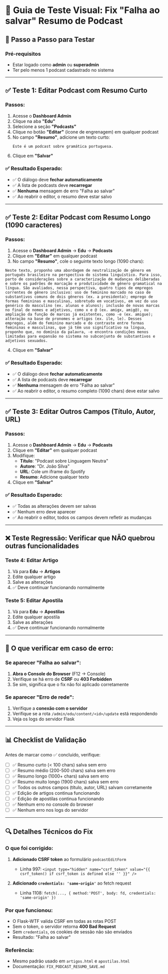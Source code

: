 # 🧪 Guia de Teste Visual: Fix "Falha ao salvar" Resumo de Podcast

## 📝 Passo a Passo para Testar

### Pré-requisitos
- Estar logado como **admin** ou **superadmin**
- Ter pelo menos 1 podcast cadastrado no sistema

---

## ✅ Teste 1: Editar Podcast com Resumo Curto

### Passos:
1. Acesse o **Dashboard Admin**
2. Clique na aba **"Edu"**
3. Selecione a seção **"Podcasts"**
4. Clique no botão **"Editar"** (ícone de engrenagem) em qualquer podcast
5. No campo **"Resumo"**, adicione um texto curto:
   ```
   Este é um podcast sobre gramática portuguesa.
   ```
6. Clique em **"Salvar"**

### ✅ Resultado Esperado:
- ✅ O diálogo deve **fechar automaticamente**
- ✅ A lista de podcasts deve **recarregar**
- ✅ **Nenhuma** mensagem de erro "Falha ao salvar"
- ✅ Ao reabrir o editor, o resumo deve estar salvo

---

## ✅ Teste 2: Editar Podcast com Resumo Longo (1090 caracteres)

### Passos:
1. Acesse o **Dashboard Admin** → **Edu** → **Podcasts**
2. Clique em **"Editar"** em qualquer podcast
3. No campo **"Resumo"**, cole o seguinte texto longo (1090 chars):

```
Neste texto, proponho uma abordagem de neutralização de gênero em português brasileiro na perspectiva do sistema linguístico. Para isso, parto de considerações sobre a caracterização de mudanças deliberadas e sobre os padrões de marcação e produtividade de gênero gramatical na língua. São avaliados, nessa perspectiva, quatro tipos de empregos correntes de gênero inclusivo: uso de feminino marcado no caso de substantivos comuns de dois gêneros (ex. a presidenta); emprego de formas femininas e masculinas, sobretudo em vocativos, em vez do uso genérico do masculino (ex. alunas e alunos); inclusão de novas marcas no final de nomes e adjetivos, como x e @ (ex. amigx, amig@), ou ampliação da função de marcas já existentes, como -e (ex. amigue); alteração na base de pronomes e artigos (ex. ile, le). Desses empregos, além do feminino marcado e do contraste entre formas femininas e masculinas, que já têm uso significativo na língua, proponho que, no domínio da palavra, -e encontra condições menos limitadas para expansão no sistema no subconjunto de substantivos e adjetivos sexuados.
```

4. Clique em **"Salvar"**

### ✅ Resultado Esperado:
- ✅ O diálogo deve **fechar automaticamente**
- ✅ A lista de podcasts deve **recarregar**
- ✅ **Nenhuma** mensagem de erro "Falha ao salvar"
- ✅ Ao reabrir o editor, o resumo completo (1090 chars) deve estar salvo

---

## ✅ Teste 3: Editar Outros Campos (Título, Autor, URL)

### Passos:
1. Acesse o **Dashboard Admin** → **Edu** → **Podcasts**
2. Clique em **"Editar"** em qualquer podcast
3. Modifique:
   - **Título**: "Podcast sobre Linguagem Neutra"
   - **Autore**: "Dr. João Silva"
   - **URL**: Cole um iframe do Spotify
   - **Resumo**: Adicione qualquer texto
4. Clique em **"Salvar"**

### ✅ Resultado Esperado:
- ✅ Todas as alterações devem ser salvas
- ✅ Nenhum erro deve aparecer
- ✅ Ao reabrir o editor, todos os campos devem refletir as mudanças

---

## ❌ Teste Regressão: Verificar que NÃO quebrou outras funcionalidades

### Teste 4: Editar Artigo
1. Vá para **Edu** → **Artigos**
2. Edite qualquer artigo
3. Salve as alterações
4. ✅ Deve continuar funcionando normalmente

### Teste 5: Editar Apostila
1. Vá para **Edu** → **Apostilas**
2. Edite qualquer apostila
3. Salve as alterações
4. ✅ Deve continuar funcionando normalmente

---

## 🐛 O que verificar em caso de erro:

### Se aparecer "Falha ao salvar":
1. **Abra o Console do Browser** (F12 → Console)
2. Verifique se há erro de **CSRF** ou **403 Forbidden**
3. Se sim, significa que o fix não foi aplicado corretamente

### Se aparecer "Erro de rede":
1. Verifique a **conexão com o servidor**
2. Verifique se a rota `/admin/edu/content/<id>/update` está respondendo
3. Veja os logs do servidor Flask

---

## 📊 Checklist de Validação

Antes de marcar como ✅ concluído, verifique:

- [ ] ✅ Resumo curto (< 100 chars) salva sem erro
- [ ] ✅ Resumo médio (200-500 chars) salva sem erro
- [ ] ✅ Resumo longo (1000+ chars) salva sem erro
- [ ] ✅ Resumo muito longo (1900 chars) salva sem erro
- [ ] ✅ Todos os outros campos (título, autor, URL) salvam corretamente
- [ ] ✅ Edição de artigos continua funcionando
- [ ] ✅ Edição de apostilas continua funcionando
- [ ] ✅ Nenhum erro no console do browser
- [ ] ✅ Nenhum erro nos logs do servidor

---

## 🔍 Detalhes Técnicos do Fix

### O que foi corrigido:
1. **Adicionado CSRF token** ao formulário `podcastEditForm`
   - Linha 997: `<input type="hidden" name="csrf_token" value="{{ csrf_token() if csrf_token is defined else '' }}" />`

2. **Adicionado `credentials: 'same-origin'`** ao fetch request
   - Linha 1108: `fetch(..., { method:'POST', body: fd, credentials: 'same-origin' })`

### Por que funcionou:
- O Flask-WTF valida CSRF em todas as rotas POST
- Sem o token, o servidor retorna **400 Bad Request**
- Sem `credentials`, os cookies de sessão não são enviados
- Resultado: "Falha ao salvar"

### Referência:
- Mesmo padrão usado em `artigos.html` e `apostilas.html`
- Documentação: `FIX_PODCAST_RESUMO_SAVE.md`
